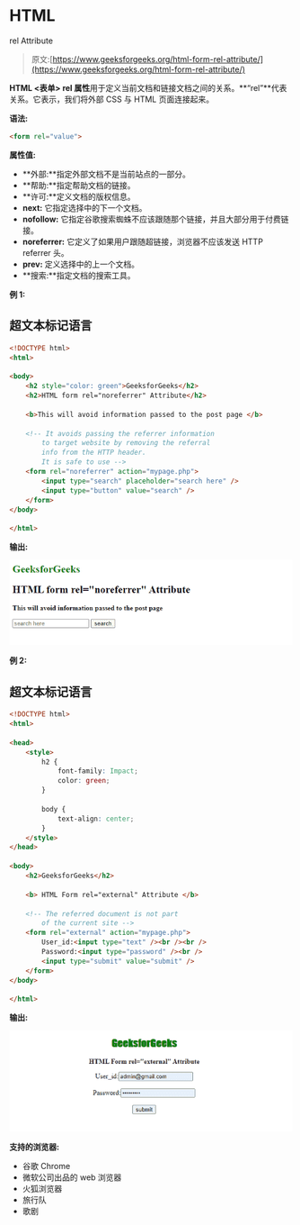 # HTML

<form>rel Attribute

> 原文:[https://www.geeksforgeeks.org/html-form-rel-attribute/](https://www.geeksforgeeks.org/html-form-rel-attribute/)

**HTML <表单> rel 属性**用于定义当前文档和链接文档之间的关系。**“rel”**代表关系。它表示，我们将外部 CSS 与 HTML 页面连接起来。

**语法:**

```html
<form rel="value">
```

**属性值:**

*   **外部:**指定外部文档不是当前站点的一部分。
*   **帮助:**指定帮助文档的链接。
*   **许可:**定义文档的版权信息。
*   **next:** 它指定选择中的下一个文档。
*   **nofollow:** 它指定谷歌搜索蜘蛛不应该跟随那个链接，并且大部分用于付费链接。
*   **noreferrer:** 它定义了如果用户跟随超链接，浏览器不应该发送 HTTP referrer 头。
*   **prev:** 定义选择中的上一个文档。
*   **搜索:**指定文档的搜索工具。

**例 1:**

## 超文本标记语言

```html
<!DOCTYPE html>
<html>

<body>
    <h2 style="color: green">GeeksforGeeks</h2>
    <h2>HTML form rel="noreferrer" Attribute</h2>

    <b>This will avoid information passed to the post page </b>

    <!-- It avoids passing the referrer information
        to target website by removing the referral 
        info from the HTTP header.
        It is safe to use -->
    <form rel="noreferrer" action="mypage.php">
        <input type="search" placeholder="search here" />
        <input type="button" value="search" />
    </form>
</body>

</html>
```

**输出:**

![](img/2d3e9eea303246c5e7a762d25b718c75.png)

**例 2:**

## 超文本标记语言

```html
<!DOCTYPE html>
<html>

<head>
    <style>
        h2 {
            font-family: Impact;
            color: green;
        }

        body {
            text-align: center;
        }
    </style>
</head>

<body>
    <h2>GeeksforGeeks</h2>

    <b> HTML Form rel="external" Attribute </b>

    <!-- The referred document is not part 
        of the current site -->
    <form rel="external" action="mypage.php">
        User_id:<input type="text" /><br /><br />
        Password:<input type="password" /><br />
        <input type="submit" value="submit" />
    </form>
</body>

</html>
```

**输出:**

![](img/70b047ba5ae2269d73d197f2acc8ae24.png)

**支持的浏览器:**

*   谷歌 Chrome
*   微软公司出品的 web 浏览器
*   火狐浏览器
*   旅行队
*   歌剧

</form>